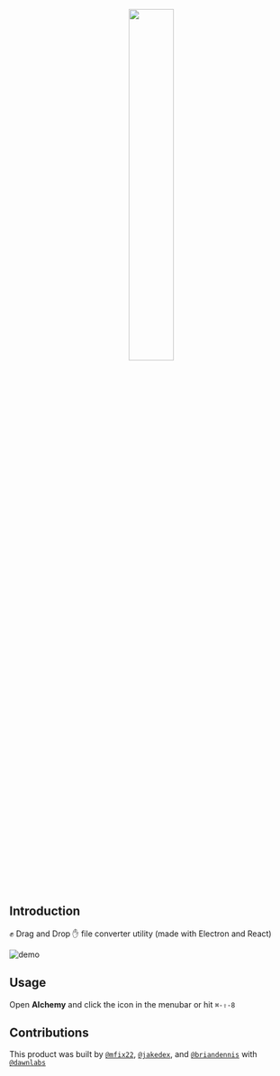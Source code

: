 <p align="center"><img width=40% src="https://cloud.githubusercontent.com/assets/10369094/24595851/bc69d6e4-17ff-11e7-98e9-67b538b25de3.png"></p>

## Introduction
:fist: Drag and Drop :hand: file converter utility (made with Electron and React)

![demo](https://cloud.githubusercontent.com/assets/10369094/24595824/7e6f7f74-17ff-11e7-80dd-b2602b9f0ba1.gif)

## Usage
Open __Alchemy__ and click the icon in the menubar or hit `⌘-⇧-8`

## Contributions
This product was built by [`@mfix22`](https://github.com/mfix22), [`@jakedex`](https://github.com/jakedex), and [`@briandennis`](https://github.com/briandennis) with [`@dawnlabs`](http://dawnlabs.io)
